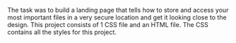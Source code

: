 The task was to build a landing page that tells how to store and access your most important files in a very secure location and get it looking close to the design. 
This project consists of 1 CSS file and an HTML file. The CSS contains all the styles for this project.
